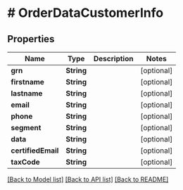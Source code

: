 # # OrderDataCustomerInfo


## Properties 


Name | Type | Description | Notes
------------ | ------------- | ------------- | -------------
**grn**| **String** |   | [optional]
**firstname**| **String** |   | [optional]
**lastname**| **String** |   | [optional]
**email**| **String** |   | [optional]
**phone**| **String** |   | [optional]
**segment**| **String** |   | [optional]
**data**| **String** |   | [optional]
**certifiedEmail**| **String** |   | [optional]
**taxCode**| **String** |   | [optional]


[[Back to Model list]](../../README.md#models) [[Back to API list]](../../README.md#endpoints) [[Back to README]](../../README.md)

